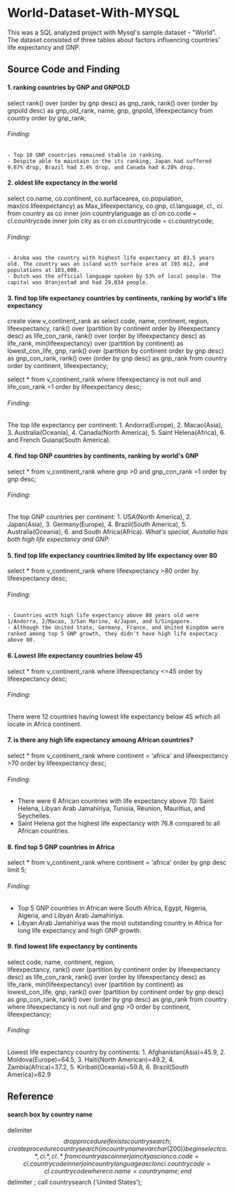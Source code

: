 # World-Dataset-With-MYSQL
This was a SQL analyzed project with Mysql's sample dataset - "World". The dataset consisted of three tables about factors influencing countries' life expectancy and GNP.


## Source Code and Finding

#### 1. ranking countries by GNP and GNPOLD
select rank() over (order by gnp desc) as gnp_rank, rank() over (order by gnpold desc) as gnp_old_rank, name, gnp, gnpold, lifeexpectancy from country order by gnp_rank;
###### 	Finding:
	- Top 10 GNP countries remained stable in ranking.
	- Despite able to maintain in the its ranking, Japan had suffered 9.67% drop, Brazil had 3.4% drop, and Canada had 4.28% drop.


#### 2. oldest life expectancy in the world
select co.name, co.continent, co.surfacearea, co.population, max(co.lifeexpectancy) as Max_lifeexpectancy, co.gnp, cl.language, cl.*, ci.*
from country as co
inner join countrylanguage as cl
on co.code = cl.countrycode
inner join city as ci
on cl.countrycode = ci.countrycode;
###### Finding:
	- Aruba was the country with highest life expectancy at 83.5 years old. The country was an island with surface area at 193 mi2, and populations at 103,000.
	- Dutch was the official language spoken by 53% of local people. The capital was Oranjestad and had 29,034 people. 

#### 3. find top life expectancy countries by continents, ranking by world's life expectancy
create view v_continent_rank as 
		select code, name, continent, region,  
			lifeexpectancy, rank() over (partition by continent order by lifeexpectancy desc) as life_con_rank, rank() over (order by lifeexpectancy desc) as life_rank, min(lifeexpectancy) over (partition by continent) as lowest_con_life,
			gnp, rank() over (partition by continent order by gnp desc) as gnp_con_rank, rank() over (order by gnp desc) as gnp_rank
		from country 
		order by continent, lifeexpectancy;

select * from v_continent_rank where lifeexpectancy is not null and life_con_rank =1 order by lifeexpectancy desc;
###### Finding:
The top life expectancy per continent: 
	1. Andorra(Europe), 
    	2. Macao(Asia), 
    	3. Australia(Oceania), 
    	4. Canada(North America), 
    	5. Saint Helena(Africa), 
    	6. and French Guiana(South America). 

#### 4. find top GNP countries by continents, ranking by world's GNP
select * from v_continent_rank where gnp >0 and gnp_con_rank =1 order by gnp desc;
###### 	Finding:
The top GNP countries per continent: 
	1. USA(North America), 
    	2. Japan(Asia), 
    	3. Germany(Europe), 
    	4. Brazil(South America), 
    	5. Australia(Oceania), 
    	6. and South Africa(Africa).
*What's special, Austalia has both high life expectancy and GNP.* 

#### 5. find top life expectancy countries limited by life expectancy over 80
select * from v_continent_rank where lifeexpectancy >80 order by lifeexpectancy desc;
###### 	Finding:
	- Countries with high life expectancy above 80 years old were 1/Andorra, 2/Macao, 3/San Marino, 4/Japan, and 5/Singapore.
	- Although the United State, Germany, France, and United Kingdom were ranked among top 5 GNP growth, they didn't have high life expectacy above 80.  

#### 6. Lowest life expectancy countries below 45
select * from v_continent_rank where lifeexpectancy <=45 order by lifeexpectancy desc;
###### 	Finding:
There were 12 countries having lowest life expectancy below 45 which all locate in Africa continent. 

#### 7. is there any high life expectancy amoung African countries?
select * from v_continent_rank where continent = 'africa' and lifeexpectancy >70 order by lifeexpectancy desc;
###### 	Finding:
- There were 6 African countries with life expectancy above 70: Saint Helena, Libyan Arab Jamahiriya, Tunisia, Réunion, Mauritius, and Seychelles. 
- Saint Helena got the highest life expectancy with 76.8 compared to all African countries. 

#### 8. find top 5 GNP countries in Africa
select * from v_continent_rank where continent = 'africa' order by gnp desc limit 5;
###### 	Finding:
- Top 5 GNP countries in African were South Africa, Egypt, Nigeria, Algeria, and Libyan Arab Jamahiriya.
- Libyan Arab Jamahiriya was the most outstanding country in Africa for long life expectancy and high GNP growth. 

#### 9. find lowest life expectancy by continents
select code, name, continent, region,  
	lifeexpectancy, rank() over (partition by continent order by lifeexpectancy desc) as life_con_rank, rank() over (order by lifeexpectancy desc) as life_rank, min(lifeexpectancy) over (partition by continent) as lowest_con_life,
	gnp, rank() over (partition by continent order by gnp desc) as gnp_con_rank, rank() over (order by gnp desc) as gnp_rank
from country
where lifeexpectancy is not null and gnp >0 
order by continent, lifeexpectancy;
###### 	Finding:
Lowest life expectancy country by continents: 
	1. Afghanistan(Asia)=45.9, 
	2. Moldova(Europe)=64.5, 
    	3. Haiti(North American)=49.2, 
    	4. Zambia(Africa)=37.2, 
    	5. Kiribati(Oceania)=59.8, 
    	6. Brazil(South America)=62.9


## Reference
#### search box by country name
delimiter $$
drop procedure if exists countrysearch;
create procedure countrysearch (in countryname varchar(200))
	begin
		select co.*, ci.*, cl.* from country as co
        inner join city as ci
        on co.code = ci.countrycode 
        inner join countrylanguage as cl
        on ci.countrycode = cl.countrycode
        where co.name = countryname;
	end $$
delimiter ;
call countrysearch ('United States');
